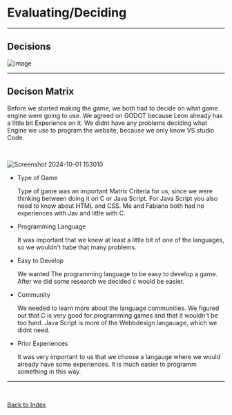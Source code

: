 # Evaluating/Deciding

<hr>

## Decisions 

![image](https://github.com/Fabiano2007/TicTacToe-Project/assets/142780434/fcbabdcf-f23a-43a4-bea3-9a9aaba31b0d)

<hr>

## Decison Matrix 

Before we started making the game, we both had to decide on what game engine were going to use. We agreed on GODOT because Leon already has a little bit Experience on it. We didnt have any problems deciding what Engine we use to program the website, because we only know VS studio Code.

<br>

![Screenshot 2024-10-01 153010](https://github.com/user-attachments/assets/06088f5c-2d4e-4ff9-9e17-6284ec8c3fdb)


<ul>
<li>Type of Game </li>
<p> Type of game was an important Matrix Criteria for us, since we were thinking between doing it on C or Java Script. For Java Script you also need to know about HTML and CSS. Me and Fabiano both had no experiences with Jav and little with C. </p>
<li>Programming Language</li>
<p>It was important that we knew at least a little bit of one of the languages, so we wouldn't habe that many problems.</p>
<li>Easy to Develop</li>
<p> We wanted The programming language to be easy to develop a game. After we did some research we decided c would be easier.</p>
<li>Community</li>
<p>We needed to learn more about the language communities. We figured out that C is very good for programming games and that it wouldn't be too hard. Java Script is more of the Webbdesign langauage, which we didnt need.</p></p>
<li>Prior Experiences</li>
<p>It was very important to us that we choose a langauge where we would already have some experiences. It is much easier to programm something in this way.</p>
</ul>



  
<hr>

<br>

[Back to Index](README.md)

